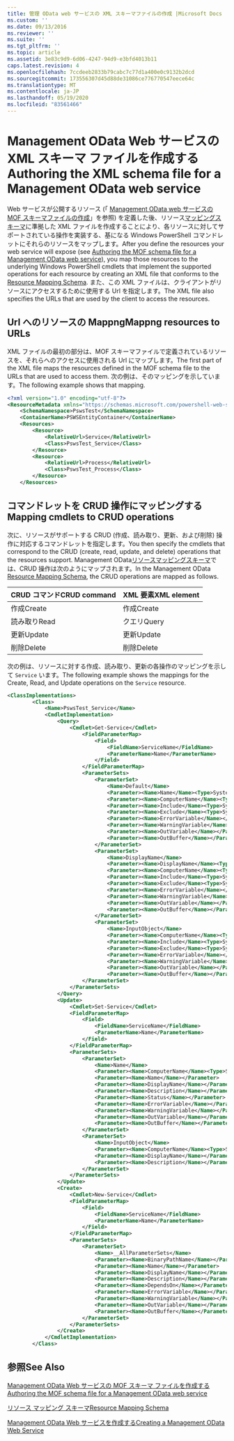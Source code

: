 ```yaml
---
title: 管理 OData web サービスの XML スキーマファイルの作成 |Microsoft Docs
ms.custom: ''
ms.date: 09/13/2016
ms.reviewer: ''
ms.suite: ''
ms.tgt_pltfrm: ''
ms.topic: article
ms.assetid: 3e83c9d9-6d06-4247-94d9-e3bfd4013b11
caps.latest.revision: 4
ms.openlocfilehash: 7ccdeeb2833b79cabc7c77d1a400e0c9132b2dcd
ms.sourcegitcommit: 173556307d45d88de31086ce776770547eece64c
ms.translationtype: MT
ms.contentlocale: ja-JP
ms.lasthandoff: 05/19/2020
ms.locfileid: "83561466"
---
```

# <a name="authoring-the-xml-schema-file-for-a-management-odata-web-service"></a><span data-ttu-id="cbf33-102">Management OData Web サービスの XML スキーマ ファイルを作成する</span><span class="sxs-lookup"><span data-stu-id="cbf33-102">Authoring the XML schema file for a Management OData web service</span></span>

<span data-ttu-id="cbf33-103">Web サービスが公開するリソース (「 [Management OData web サービスの MOF スキーマファイルの作成](./authoring-the-mof-schema-file-for-a-management-odata-web-service.md)」を参照) を定義した後、リソース[マッピングスキーマ](./resource-mapping-schema.md)に準拠した XML ファイルを作成することにより、各リソースに対してサポートされている操作を実装する、基になる Windows PowerShell コマンドレットにそれらのリソースをマップします。</span><span class="sxs-lookup"><span data-stu-id="cbf33-103">After you define the resources your web service will expose (see [Authoring the MOF schema file for a Management OData web service](./authoring-the-mof-schema-file-for-a-management-odata-web-service.md)), you map those resources to the underlying Windows PowerShell cmdlets that implement the supported operations for each resource by creating an XML file that conforms to the [Resource Mapping Schema](./resource-mapping-schema.md).</span></span> <span data-ttu-id="cbf33-104">また、この XML ファイルは、クライアントがリソースにアクセスするために使用する Url を指定します。</span><span class="sxs-lookup"><span data-stu-id="cbf33-104">The XML file also specifies the URLs that are used by the client to access the resources.</span></span>

## <a name="mappng-resources-to-urls"></a><span data-ttu-id="cbf33-105">Url へのリソースの Mappng</span><span class="sxs-lookup"><span data-stu-id="cbf33-105">Mappng resources to URLs</span></span>

<span data-ttu-id="cbf33-106">XML ファイルの最初の部分は、MOF スキーマファイルで定義されているリソースを、それらへのアクセスに使用される Url にマップします。</span><span class="sxs-lookup"><span data-stu-id="cbf33-106">The first part of the XML file maps the resources defined in the MOF schema file to the URLs that are used to access them.</span></span> <span data-ttu-id="cbf33-107">次の例は、そのマッピングを示しています。</span><span class="sxs-lookup"><span data-stu-id="cbf33-107">The following example shows that mapping.</span></span>

```xml
<?xml version="1.0" encoding="utf-8"?>
<ResourceMetadata xmlns="https://schemas.microsoft.com/powershell-web-services/2010/09">
    <SchemaNamespace>PswsTest</SchemaNamespace>
    <ContainerName>PSWSEntityContainer</ContainerName>
    <Resources>
        <Resource>
            <RelativeUrl>Service</RelativeUrl>
            <Class>PswsTest_Service</Class>
        </Resource>
        <Resource>
            <RelativeUrl>Process</RelativeUrl>
            <Class>PswsTest_Process</Class>
        </Resource>
    </Resources>
```

## <a name="mapping-cmdlets-to-crud-operations"></a><span data-ttu-id="cbf33-108">コマンドレットを CRUD 操作にマッピングする</span><span class="sxs-lookup"><span data-stu-id="cbf33-108">Mapping cmdlets to CRUD operations</span></span>

<span data-ttu-id="cbf33-109">次に、リソースがサポートする CRUD (作成、読み取り、更新、および削除) 操作に対応するコマンドレットを指定します。</span><span class="sxs-lookup"><span data-stu-id="cbf33-109">You then specify the cmdlets that correspond to the CRUD (create, read, update, and delete) operations that the resources support.</span></span> <span data-ttu-id="cbf33-110">Management OData[リソースマッピングスキーマ](./resource-mapping-schema.md)では、CRUD 操作は次のようにマップされます。</span><span class="sxs-lookup"><span data-stu-id="cbf33-110">In the Management OData [Resource Mapping Schema](./resource-mapping-schema.md), the CRUD operations are mapped as follows.</span></span>

|<span data-ttu-id="cbf33-111">CRUD コマンド</span><span class="sxs-lookup"><span data-stu-id="cbf33-111">CRUD command</span></span>|<span data-ttu-id="cbf33-112">XML 要素</span><span class="sxs-lookup"><span data-stu-id="cbf33-112">XML element</span></span>|
|------------------|-----------------|
|<span data-ttu-id="cbf33-113">作成</span><span class="sxs-lookup"><span data-stu-id="cbf33-113">Create</span></span>|<span data-ttu-id="cbf33-114">作成</span><span class="sxs-lookup"><span data-stu-id="cbf33-114">Create</span></span>|
|<span data-ttu-id="cbf33-115">読み取り</span><span class="sxs-lookup"><span data-stu-id="cbf33-115">Read</span></span>|<span data-ttu-id="cbf33-116">クエリ</span><span class="sxs-lookup"><span data-stu-id="cbf33-116">Query</span></span>|
|<span data-ttu-id="cbf33-117">更新</span><span class="sxs-lookup"><span data-stu-id="cbf33-117">Update</span></span>|<span data-ttu-id="cbf33-118">更新</span><span class="sxs-lookup"><span data-stu-id="cbf33-118">Update</span></span>|
|<span data-ttu-id="cbf33-119">削除</span><span class="sxs-lookup"><span data-stu-id="cbf33-119">Delete</span></span>|<span data-ttu-id="cbf33-120">削除</span><span class="sxs-lookup"><span data-stu-id="cbf33-120">Delete</span></span>|

<span data-ttu-id="cbf33-121">次の例は、リソースに対する作成、読み取り、更新の各操作のマッピングを示して `Service` います。</span><span class="sxs-lookup"><span data-stu-id="cbf33-121">The following example shows the mappings for the Create, Read, and Update operations on the `Service` resource.</span></span>

```xml
<ClassImplementations>
        <Class>
            <Name>PswsTest_Service</Name>
            <CmdletImplementation>
                <Query>
                    <Cmdlet>Get-Service</Cmdlet>
                        <FieldParameterMap>
                            <Field>
                                <FieldName>ServiceName</FieldName>
                                <ParameterName>Name</ParameterName>
                            </Field>
                        </FieldParameterMap>
                        <ParameterSets>
                            <ParameterSet>
                                <Name>Default</Name>
                                <Parameter><Name>Name</Name><Type>System.String[]</Type></Parameter>
                                <Parameter><Name>ComputerName</Name><Type>System.String[]</Type></Parameter>
                                <Parameter><Name>Include</Name><Type>System.String[]</Type></Parameter>
                                <Parameter><Name>Exclude</Name><Type>System.String[]</Type></Parameter>
                                <Parameter><Name>ErrorVariable</Name></Parameter>
                                <Parameter><Name>WarningVariable</Name></Parameter>
                                <Parameter><Name>OutVariable</Name></Parameter>
                                <Parameter><Name>OutBuffer</Name></Parameter>
                            </ParameterSet>
                            <ParameterSet>
                                <Name>DisplayName</Name>
                                <Parameter><Name>DisplayName</Name><Type>System.String[]</Type></Parameter>
                                <Parameter><Name>ComputerName</Name><Type>System.String[]</Type></Parameter>
                                <Parameter><Name>Include</Name><Type>System.String[]</Type></Parameter>
                                <Parameter><Name>Exclude</Name><Type>System.String[]</Type></Parameter>
                                <Parameter><Name>ErrorVariable</Name></Parameter>
                                <Parameter><Name>WarningVariable</Name></Parameter>
                                <Parameter><Name>OutVariable</Name></Parameter>
                                <Parameter><Name>OutBuffer</Name></Parameter>
                            </ParameterSet>
                            <ParameterSet>
                                <Name>InputObject</Name>
                                <Parameter><Name>ComputerName</Name><Type>System.String[]</Type></Parameter>
                                <Parameter><Name>Include</Name><Type>System.String[]</Type></Parameter>
                                <Parameter><Name>Exclude</Name><Type>System.String[]</Type></Parameter>
                                <Parameter><Name>ErrorVariable</Name></Parameter>
                                <Parameter><Name>WarningVariable</Name></Parameter>
                                <Parameter><Name>OutVariable</Name></Parameter>
                                <Parameter><Name>OutBuffer</Name></Parameter>
                        </ParameterSet>
                    </ParameterSets>
                </Query>
                <Update>
                    <Cmdlet>Set-Service</Cmdlet>
                    <FieldParameterMap>
                        <Field>
                            <FieldName>ServiceName</FieldName>
                            <ParameterName>Name</ParameterName>
                        </Field>
                    </FieldParameterMap>
                    <ParameterSets>
                        <ParameterSet>
                            <Name>Name</Name>
                            <Parameter><Name>ComputerName</Name><Type>System.String[]</Type></Parameter>
                            <Parameter><Name>Name</Name></Parameter>
                            <Parameter><Name>DisplayName</Name></Parameter>
                            <Parameter><Name>Description</Name></Parameter>
                            <Parameter><Name>Status</Name></Parameter>
                            <Parameter><Name>ErrorVariable</Name></Parameter>
                            <Parameter><Name>WarningVariable</Name></Parameter>
                            <Parameter><Name>OutVariable</Name></Parameter>
                            <Parameter><Name>OutBuffer</Name></Parameter>
                        </ParameterSet>
                        <ParameterSet>
                            <Name>InputObject</Name>
                            <Parameter><Name>ComputerName</Name><Type>System.String[]</Type></Parameter>
                            <Parameter><Name>DisplayName</Name></Parameter>
                            <Parameter><Name>Description</Name></Parameter>
                        </ParameterSet>
                    </ParameterSets>
                </Update>
                <Create>
                    <Cmdlet>New-Service</Cmdlet>
                    <FieldParameterMap>
                        <Field>
                            <FieldName>ServiceName</FieldName>
                            <ParameterName>Name</ParameterName>
                        </Field>
                    </FieldParameterMap>
                    <ParameterSets>
                        <ParameterSet>
                            <Name>__AllParameterSets</Name>
                            <Parameter><Name>BinaryPathName</Name></Parameter>
                            <Parameter><Name>Name</Name></Parameter>
                            <Parameter><Name>DisplayName</Name></Parameter>
                            <Parameter><Name>Description</Name></Parameter>
                            <Parameter><Name>DependsOn</Name></Parameter>
                            <Parameter><Name>ErrorVariable</Name></Parameter>
                            <Parameter><Name>WarningVariable</Name></Parameter>
                            <Parameter><Name>OutVariable</Name></Parameter>
                            <Parameter><Name>OutBuffer</Name></Parameter>
                        </ParameterSet>
                    </ParameterSets>
                </Create>
            </CmdletImplementation>
        </Class>
```

## <a name="see-also"></a><span data-ttu-id="cbf33-122">参照</span><span class="sxs-lookup"><span data-stu-id="cbf33-122">See Also</span></span>

[<span data-ttu-id="cbf33-123">Management OData Web サービスの MOF スキーマ ファイルを作成する</span><span class="sxs-lookup"><span data-stu-id="cbf33-123">Authoring the MOF schema file for a Management OData web service</span></span>](./authoring-the-mof-schema-file-for-a-management-odata-web-service.md)

[<span data-ttu-id="cbf33-124">リソース マッピング スキーマ</span><span class="sxs-lookup"><span data-stu-id="cbf33-124">Resource Mapping Schema</span></span>](./resource-mapping-schema.md)

[<span data-ttu-id="cbf33-125">Management OData Web サービスを作成する</span><span class="sxs-lookup"><span data-stu-id="cbf33-125">Creating a Management OData Web Service</span></span>](./creating-a-management-odata-web-service.md)
